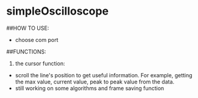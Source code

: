 # simpleOscilloscope

##HOW TO USE:
* choose com port
  
##FUNCTIONS:  	
1. the cursor function:	
* scroll the line's position to get useful information.
For example, getting the max value, current value, peak to peak value from the data.
* still working on some algorithms and frame saving function

	
